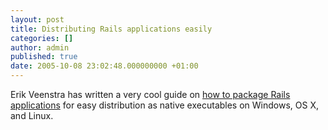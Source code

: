 ```yaml
---
layout: post
title: Distributing Rails applications easily
categories: []
author: admin
published: true
date: 2005-10-08 23:02:48.000000000 +01:00
---
```

<p>Erik Veenstra has written a very cool guide on <a href="http://www.erikveen.dds.nl/distributingrubyapplications/rails.html">how to package Rails applications</a> for easy distribution as native executables on Windows, OS X, and Linux.</p>